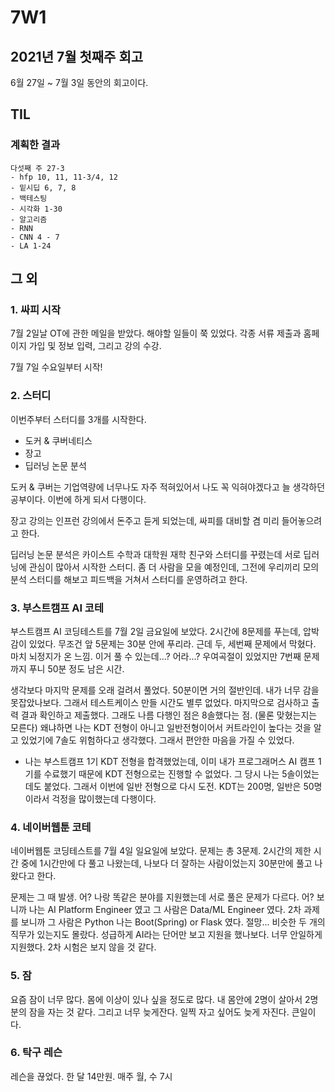 # 7W1

## 2021년 7월 첫째주 회고

6월 27일 ~ 7월 3일 동안의 회고이다.

## TIL

### 계획한 결과

```text
다섯째 주 27-3
- hfp 10, 11, 11-3/4, 12
- 밑시딥 6, 7, 8
- 백테스팅
- 시각화 1-30
- 알고리즘
- RNN
- CNN 4 - 7
- LA 1-24
```



## 그 외

### 1. 싸피 시작

7월 2일날 OT에 관한 메일을 받았다. 해야할 일들이 쭉 있었다. 각종 서류 제출과 홈페이지 가입 및 정보 입력, 그리고 강의 수강.

7월 7일 수요일부터 시작!

### 2. 스터디

이번주부터 스터디를 3개를 시작한다.

* 도커 & 쿠버네티스
* 장고
* 딥러닝 논문 분석

도커 & 쿠버는 기업역량에 너무나도 자주 적혀있어서 나도 꼭 익혀야겠다고 늘 생각하던 공부이다. 이번에 하게 되서 다행이다.

장고 강의는 인프런 강의에서 돈주고 듣게 되었는데, 싸피를 대비할 겸 미리 들어놓으려고 한다.

딥러닝 논문 분석은 카이스트 수학과 대학원 재학 친구와 스터디를 꾸렸는데 서로 딥러닝에 관심이 많아서 시작한 스터디. 좀 더 사람을 모을 예정인데, 그전에 우리끼리 모의 분석 스터디를 해보고 피드백을 거쳐서 스터디를 운영하려고 한다.

### 3. 부스트캠프 AI 코테

부스트캠프 AI 코딩테스트를 7월 2일 금요일에 보았다. 2시간에 8문제를 푸는데, 압박감이 있었다. 무조건 앞 5문제는 30분 안에 푸리라. 근데 두, 세번째 문제에서 막혔다. 마치 뇌정지가 온 느낌. 이거 풀 수 있는데...? 어라...? 우여곡절이 있었지만 7번째 문제까지 푸니 50분 정도 남은 시간.

생각보다 마지막 문제를 오래 걸려서 풀었다. 50분이면 거의 절반인데. 내가 너무 감을 못잡았나보다. 그래서 테스트케이스 만들 시간도 별루 없었다. 마지막으로 검사하고 출력 결과 확인하고 제출했다. 그래도 나름 다행인 점은 8솔했다는 점. \(물론 맞혔는지는 모른다\) 왜냐하면 나는 KDT 전형이 아니고 일반전형이어서 커트라인이 높다는 것을 알고 있었기에 7솔도 위험하다고 생각했다. 그래서 편안한 마음을 가질 수 있었다.

* 나는 부스트캠프 1기 KDT 전형을 합격했었는데, 이미 내가 프로그래머스 AI 캠프 1기를 수료했기 때문에 KDT 전형으로는 진행할 수 없었다. 그 당시 나는 5솔이었는데도 붙었다. 그래서 이번에 일반 전형으로 다시 도전. KDT는 200명, 일반은 50명이라서 걱정을 많이했는데 다행이다.

### 4. 네이버웹툰 코테

네이버웹툰 코딩테스트를 7월 4일 일요일에 보았다. 문제는 총 3문제. 2시간의 제한 시간 중에 1시간만에 다 풀고 나왔는데, 나보다 더 잘하는 사람이었는지 30분만에 풀고 나왔다고 한다.

문제는 그 때 발생. 어? 나랑 똑같은 분야를 지원했는데 서로 풀은 문제가 다르다. 어? 보니까 나는 AI Platform Engineer 였고 그 사람은 Data/ML Engineer 였다. 2차 과제를 보니까 그 사람은 Python 나는 Boot\(Spring\) or Flask 였다. 절망... 비슷한 두 개의 직무가 있는지도 몰랐다. 성급하게 AI라는 단어만 보고 지원을 했나보다. 너무 안일하게 지원했다. 2차 시험은 보지 않을 것 같다.

### 5. 잠

요즘 잠이 너무 많다. 몸에 이상이 있나 싶을 정도로 많다. 내 몸안에 2명이 살아서 2명분의 잠을 자는 것 같다. 그리고 너무 늦게잔다. 일찍 자고 싶어도 늦게 자진다. 큰일이다.

### 6. 탁구 레슨

레슨을 끊었다. 한 달 14만원. 매주 월, 수 7시



